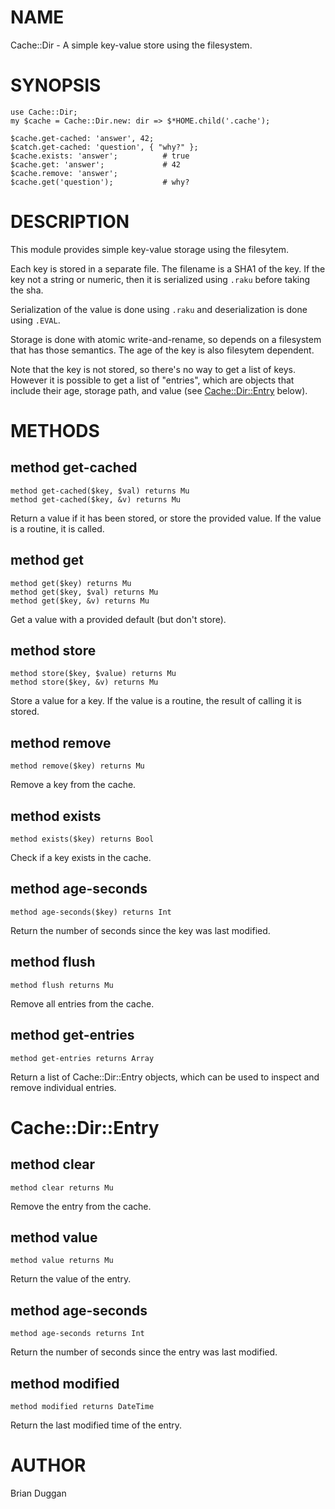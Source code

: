 NAME
====

Cache::Dir - A simple key-value store using the filesystem.

SYNOPSIS
========

    use Cache::Dir;
    my $cache = Cache::Dir.new: dir => $*HOME.child('.cache');

    $cache.get-cached: 'answer', 42;
    $catch.get-cached: 'question', { "why?" };
    $cache.exists: 'answer';          # true
    $cache.get: 'answer';             # 42
    $cache.remove: 'answer';
    $cache.get('question');           # why?

DESCRIPTION
===========

This module provides simple key-value storage using the filesytem.

Each key is stored in a separate file. The filename is a SHA1 of the key. If the key not a string or numeric, then it is serialized using `.raku` before taking the sha.

Serialization of the value is done using `.raku` and deserialization is done using `.EVAL`.

Storage is done with atomic write-and-rename, so depends on a filesystem that has those semantics. The age of the key is also filesytem dependent.

Note that the key is not stored, so there's no way to get a list of keys. However it is possible to get a list of "entries", which are objects that include their age, storage path, and value (see [Cache::Dir::Entry](Cache::Dir::Entry) below).

METHODS
=======

method get-cached
-----------------

    method get-cached($key, $val) returns Mu
    method get-cached($key, &v) returns Mu

Return a value if it has been stored, or store the provided value. If the value is a routine, it is called.

method get
----------

    method get($key) returns Mu
    method get($key, $val) returns Mu
    method get($key, &v) returns Mu

Get a value with a provided default (but don't store).

method store
------------

    method store($key, $value) returns Mu
    method store($key, &v) returns Mu

Store a value for a key. If the value is a routine, the result of calling it is stored.

method remove
-------------

    method remove($key) returns Mu

Remove a key from the cache.

method exists
-------------

    method exists($key) returns Bool

Check if a key exists in the cache.

method age-seconds
------------------

    method age-seconds($key) returns Int

Return the number of seconds since the key was last modified.

method flush
------------

    method flush returns Mu

Remove all entries from the cache.

method get-entries
------------------

    method get-entries returns Array

Return a list of Cache::Dir::Entry objects, which can be used to inspect and remove individual entries.

Cache::Dir::Entry
=================

method clear
------------

    method clear returns Mu

Remove the entry from the cache.

method value
------------

    method value returns Mu

Return the value of the entry.

method age-seconds
------------------

    method age-seconds returns Int

Return the number of seconds since the entry was last modified.

method modified
---------------

    method modified returns DateTime

Return the last modified time of the entry.

AUTHOR
======

Brian Duggan

